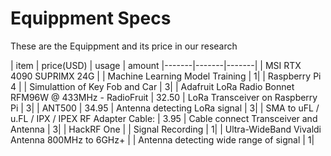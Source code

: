# Equippment Specs
These are the Equippment and its price in our research

| item  | price(USD) | usage | amount
|-------|-------|-------|
|    MSI RTX 4090 SUPRIMX 24G   |       |  Machine Learning Model Training     | 1|
|    Raspberry Pi 4   |       |    Simulattion of Key Fob and Car   | 3|
|     Adafruit LoRa Radio Bonnet RFM96W @ 433MHz - RadioFruit  |   32.50    |    LoRa Transceiver on Raspberry Pi   | 3|
|     ANT500  |    34.95   |   Antenna detecting LoRa  signal    | 3|
|    SMA to uFL / u.FL / IPX / IPEX RF Adapter Cable:   |   3.95    |   Cable connect Transceiver and Antenna    | 3|
|   HackRF One    |       |    Signal Recording    | 1|
|    Ultra-WideBand Vivaldi Antenna 800MHz to 6GHz+   |       |    Antenna detecting wide range of signal  | 1|
